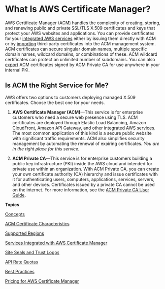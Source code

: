 # What Is AWS Certificate Manager?<a name="acm-overview"></a>

AWS Certificate Manager \(ACM\) handles the complexity of creating, storing, and renewing public and private SSL/TLS X\.509 certificates and keys that protect your AWS websites and applications\. You can provide certificates for your [integrated AWS services](acm-services.md) either by issuing them directly with ACM or by [importing](import-certificate.md) third\-party certificates into the ACM management system\. ACM certificates can secure singular domain names, multiple specific domain names, wildcard domains, or combinations of these\. ACM wildcard certificates can protect an unlimited number of subdomains\. You can also [export](export-private.md) ACM certificates signed by ACM Private CA for use anywhere in your internal PKI\. 

## Is ACM the Right Service for Me?<a name="service-options"></a>

AWS offers two options to customers deploying managed X\.509 certificates\. Choose the best one for your needs\.

1. **AWS Certificate Manager \(ACM\)**—This service is for enterprise customers who need a secure web presence using TLS\. ACM certificates are deployed through Elastic Load Balancing, Amazon CloudFront, Amazon API Gateway, and other [integrated AWS services](acm-services.md)\. The most common application of this kind is a secure public website with significant traffic requirements\. ACM also simplifies security management by automating the renewal of expiring certificates\. *You are in the right place for this service\.*

1. **ACM Private CA**—This service is for enterprise customers building a public key infrastructure \(PKI\) inside the AWS cloud and intended for private use within an organization\. With ACM Private CA, you can create your own certificate authority \(CA\) hierarchy and issue certificates with it for authenticating users, computers, applications, services, servers, and other devices\. Certificates issued by a private CA cannot be used on the internet\. For more information, see the [ACM Private CA User Guide](https://docs.aws.amazon.com/acm-pca/latest/userguide/PcaWelcome.html)\.

**Topics**

[Concepts](acm-concepts.md)

[ACM Certificate Characteristics](acm-certificate.md)

[Supported Regions](acm-regions.md)

[Services Integrated with AWS Certificate Manager](acm-services.md)

[Site Seals and Trust Logos](acm-siteseal.md)

[API Rate Quotas](acm-limits.md#api-rate-limits)

[Best Practices](acm-bestpractices.md)

[Pricing for AWS Certificate Manager](acm-billing.md)